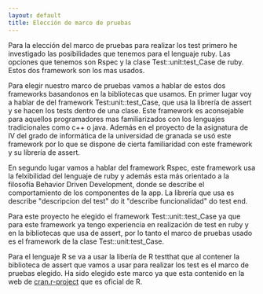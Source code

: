 ```yaml
---
layout: default
title: Elección de marco de pruebas
---
```


Para la elección del marco de pruebas para realizar los test primero he investigado las posibilidades que tenemos para el lenguaje ruby. Las opciones que tenemos son Rspec y la clase Test::unit:test_Case de ruby. Estos dos framework son los mas usados.

Para elegir nuestro marco de pruebas vamos a hablar de estos dos frameworks basandonos en la bibliotecas que usamos. En primer lugar voy a hablar de del framework Test:unit::test_Case, que usa la librería de assert y se hacen los tests dentro de una clase. Este framework es aconsejable para aquellos programadores mas familiarizados con los lenguajes tradicionales como c++ o java. Además en el proyecto de la asignatura de IV del grado de informática de la universidad de granada se usó este framework por lo que se dispone de cierta familiaridad con este framework y su librería de assert.

En segundo lugar vamos a hablar del framework Rspec, este framework usa la felxibilidad del lenguaje de ruby y además esta más orientado a la filosofía Behavior Driven Development, donde se describe el comportamiento de los componentes de la app. La librería que usa es describe "descripcion del test" do it "describe funcionalidad" do test end.

Para este proyecto he elegido el framework Test::unit::test_Case ya que para este framework ya tengo experiencia en realización de test en ruby y en la bibliotecas que usa de assert, por lo tanto el marco de pruebas usado es el framework de la clase Test::unit:test_Case.

Para el lenguaje R se va a usar la libería de R testthat que al contener la biblioteca de assert que vamos a usar para realizar los test es el marco de pruebas elegido. Ha sido elegido este marco ya que esta contenido en la web de [cran.r-project](https://cran.r-project.org/web/packages/testthat/index.html) que es oficial de R.
